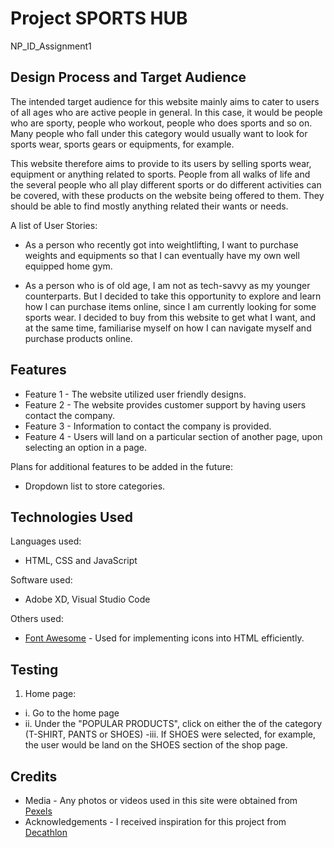 # Project SPORTS HUB
NP_ID_Assignment1


## Design Process and Target Audience
The intended target audience for this website mainly aims to cater to users of all ages who are active people in general. In this case, it would be people who are sporty, people who workout, people who does sports and so on. Many people who fall under this category would usually want to look for sports wear, sports gears or equipments, for example.

This website therefore aims to provide to its users by selling sports wear, equipment or anything related to sports. People from all walks of life and the several people who all play different sports or do different activities can be covered, with these products on the website being offered to them. They should be able to find mostly anything related their wants or needs.

A list of User Stories:
- As a person who recently got into weightlifting, I want to purchase weights and equipments so that I can eventually have my own well equipped home gym.

- As a person who is of old age, I am not as tech-savvy as my younger counterparts. But I decided to take this opportunity to explore and learn how I can purchase items online, since I am currently looking for some sports wear. I decided to buy from this website to get what I want, and at the same time, familiarise myself on how I can navigate myself and purchase products online.

## Features
- Feature 1 - The website utilized user friendly designs.
- Feature 2 - The website provides customer support by having users contact the company.
- Feature 3 - Information to contact the company is provided.
- Feature 4 - Users will land on a particular section of another page, upon selecting an option in a page.

Plans for additional features to be added in the future:
- Dropdown list to store categories.

## Technologies Used
Languages used: 
- HTML, CSS and JavaScript

Software used: 
- Adobe XD, Visual Studio Code

Others used: 
- [Font Awesome](https://fontawesome.com/) - Used for implementing icons into HTML efficiently.

## Testing
1. Home page:
- i. Go to the home page
- ii. Under the "POPULAR PRODUCTS", click on either the of the category (T-SHIRT, PANTS or SHOES)
-iii. If SHOES were selected, for example, the user would be land on the SHOES section of the shop page.

## Credits
- Media - Any photos or videos used in this site were obtained from [Pexels](https://www.pexels.com/)
- Acknowledgements - I received inspiration for this project from [Decathlon](https://www.decathlon.sg/)
